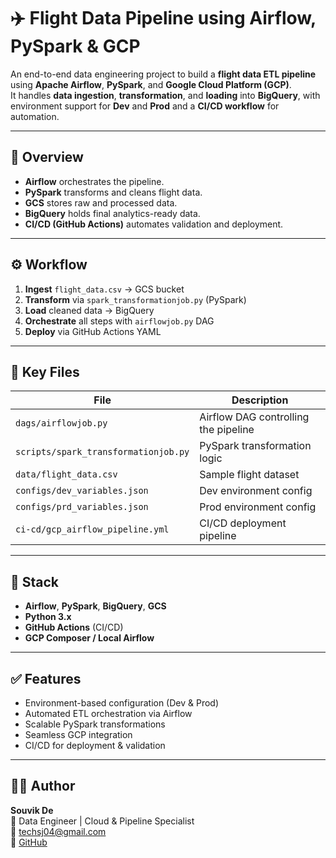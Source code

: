 # ✈️ Flight Data Pipeline using Airflow, PySpark & GCP

An end-to-end data engineering project to build a **flight data ETL pipeline** using **Apache Airflow**, **PySpark**, and **Google Cloud Platform (GCP)**.  
It handles **data ingestion**, **transformation**, and **loading** into **BigQuery**, with environment support for **Dev** and **Prod** and a **CI/CD workflow** for automation.

---

## 🚀 Overview

- **Airflow** orchestrates the pipeline.  
- **PySpark** transforms and cleans flight data.  
- **GCS** stores raw and processed data.  
- **BigQuery** holds final analytics-ready data.  
- **CI/CD (GitHub Actions)** automates validation and deployment.  

---

## ⚙️ Workflow

1. **Ingest** `flight_data.csv` → GCS bucket  
2. **Transform** via `spark_transformationjob.py` (PySpark)  
3. **Load** cleaned data → BigQuery  
4. **Orchestrate** all steps with `airflowjob.py` DAG  
5. **Deploy** via GitHub Actions YAML  

---

## 🧩 Key Files

| File | Description |
|------|-------------|
| `dags/airflowjob.py` | Airflow DAG controlling the pipeline |
| `scripts/spark_transformationjob.py` | PySpark transformation logic |
| `data/flight_data.csv` | Sample flight dataset |
| `configs/dev_variables.json` | Dev environment config |
| `configs/prd_variables.json` | Prod environment config |
| `ci-cd/gcp_airflow_pipeline.yml` | CI/CD deployment pipeline |

---

## 🧰 Stack

- **Airflow**, **PySpark**, **BigQuery**, **GCS**
- **Python 3.x**
- **GitHub Actions** (CI/CD)
- **GCP Composer / Local Airflow**

---

## ✅ Features

- Environment-based configuration (Dev & Prod)  
- Automated ETL orchestration via Airflow  
- Scalable PySpark transformations  
- Seamless GCP integration  
- CI/CD for deployment & validation  

---

## 👨‍💻 Author

**Souvik De**  
💼 Data Engineer | Cloud & Pipeline Specialist  
📧 [techsj04@gmail.com](mailto:techsj04@gmail.com)  
🔗 [GitHub](https://github.com/souvikde319)
